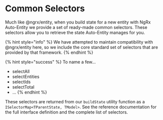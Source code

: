 # Common Selectors

Much like @ngrx/entity, when you build state for a new entity with NgRx Auto-Entity we provide a set of ready-made common selectors. These selectors allow you to retrieve the state Auto-Entity manages for you.

{% hint style="info" %}
We have attempted to maintain compatibility with @ngrx/entity here, so we include the core standard set of selectors that are provided by that framework.
{% endhint %}

{% hint style="success" %}
To name a few...

* selectAll
* selectEntities
* selectIds
* selectTotal
* ...
{% endhint %}

These selectors are returned from our `buildState` utility function as a `ISelectorMap<TParentState, TModel>`. See the reference documentation for the full interface definition and the complete list of selectors.

